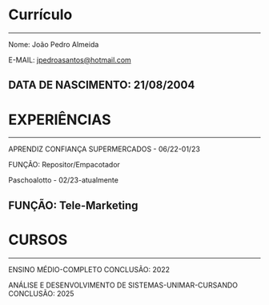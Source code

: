 # Currículo
---

 Nome: João Pedro Almeida

 E-MAIL: jpedroasantos@hotmail.com

 DATA DE NASCIMENTO: 21/08/2004
---

# EXPERIÊNCIAS
---
APRENDIZ CONFIANÇA SUPERMERCADOS - 06/22-01/23

FUNÇÃO: Repositor/Empacotador

Paschoalotto - 02/23-atualmente

FUNÇÃO: Tele-Marketing
---

# CURSOS
---
ENSINO MÉDIO-COMPLETO
CONCLUSÃO: 2022

ANÁLISE E DESENVOLVIMENTO DE SISTEMAS-UNIMAR-CURSANDO
CONCLUSÃO: 2025
